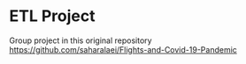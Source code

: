 # ETL Project
Group project in this original repository https://github.com/saharalaei/Flights-and-Covid-19-Pandemic
